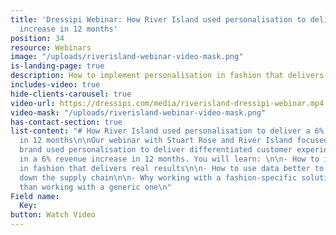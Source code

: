 ```yaml
---
title: 'Dressipi Webinar: How River Island used personalisation to deliver a 6% revenue
  increase in 12 months'
position: 34
resource: Webinars
image: "/uploads/riverisland-webinar-video-mask.png"
is-landing-page: true
description: How to implement personalisation in fashion that delivers real results.
includes-video: true
hide-clients-carousel: true
video-url: https://dressipi.com/media/riverisland-dressipi-webinar.mp4
video-mask: "/uploads/riverisland-webinar-video-mask.png"
has-contact-section: true
list-content: "# How River Island used personalisation to deliver a 6% revenue increase
  in 12 months\n\nOur webinar with Stuart Rose and River Island focused on how the
  brand used personalisation to deliver differentiated customer experiences resulting
  in a 6% revenue increase in 12 months. You will learn: \n\n- How to implement personalisation
  in fashion that delivers real results\n\n- How to use data better to drive efficiency
  down the supply chain\n\n- Why working with a fashion-specific solution is better
  than working with a generic one\n"
Field name:
  Key: 
button: Watch Video
---
```


